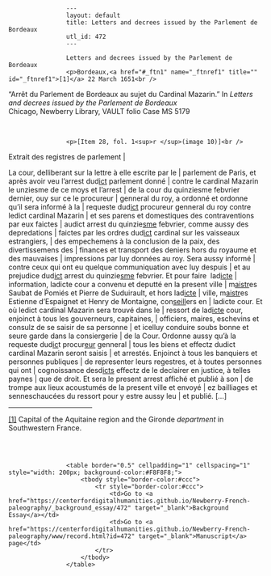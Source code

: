 
                    ---
                    layout: default
                    title: Letters and decrees issued by the Parlement de Bordeaux
                    utl_id: 472
                    ---
                
                    Letters and decrees issued by the Parlement de Bordeaux  
                    <p>Bordeaux,<a href="#_ftn1" name="_ftnref1" title="" id="_ftnref1">[1]</a> 22 March 1651<br />
“Arrêt du Parlement de Bordeaux au sujet du Cardinal Mazarin.” In <em>Letters and decrees issued by the Parlement de Bordeaux</em><br />
Chicago, Newberry Library, VAULT folio Case MS 5179</p>
<p> </p>
  
                    <p>[Item 28, fol. 1<sup>r </sup>(image 10)]<br />
Extrait des registres de parlement |</p>
<p>La cour, delliberant sur la lettre à elle escrite par le | parlement de Paris, et après avoir veu l’arrest dud<u>ict</u> parlement donné | contre le cardinal Mazarin le unziesme de ce moys et l’arrest | de la cour du quinziesme febvrier dernier, ouy sur ce le procureur | genneral du roy, a ordonné et ordonne qu’il sera informé à la | requeste dud<u>ict</u> procureur genneral du roy contre ledict cardinal Mazarin | et ses parens et domestiques des contraventions par eux faictes | audict arrest du quinzie<u>sme</u> febvrier, comme aussy des depredations | faictes par les ordres dud<u>ict</u> cardinal sur les vaisseaux estrangiers, | des empechemens à la conclusion de la paix, des divertissemens des | finances et transport des deniers hors du royaume et des mauvaises | impressions par luy données au roy. Sera aussy informé | contre ceux qui ont eu quelque communiquation avec luy despuis | et au prejudice dud<u>ict</u> arrest du quinzie<u>sme</u> febvrier. Et pour faire  lad<u>icte</u> | information, ladicte cour a convenu et deputté en la present ville | m<u>aistr</u>es Saubat de Pomiés et Pierre de Suduirault, et hors lad<u>icte</u> | ville, m<u>aistr</u>es Estienne d’Espaignet et Henry de Montaigne, con<u>seill</u>ers en | ladicte cour. Et où ledict cardinal Mazarin sera trouvé dans le | ressort de lad<u>icte</u> cour, enjoinct à tous les gouverneurs, capitaines, | officiers, maires, eschevins et consulz de se saisir de sa personne | et icelluy conduire soubs bonne et seure garde dans la consiergerie | de la Cour. Ordonne aussy qu’à la requeste dud<u>ic</u>t procur<u>eur</u> genneral | tous les biens et effectz dudict cardinal Mazarin seront saisis | et arrestés. Enjoinct à tous les banquiers et personnes publiques | de representer leurs regestres, et à toutes personnes qui ont | cognoissance desd<u>icts</u> effectz de le declairer en justice, à telles paynes | que de droit. Et sera le present arrest affiché et publié à son | de trompe aux lieux acoustumés de la present ville et envoyé | ez bailliages et senneschaucées du ressort pour y estre aussy leu | et publié. […]</p>
<div>
<hr align="left" size="1" width="33%" /><div id="ftn1">
<p><a href="#_ftnref1" name="_ftn1" title="" id="_ftn1">[1]</a> Capital of the Aquitaine region and the Gironde <em>department</em> in Southwestern France.</p>
<p> </p>
</div>
</div>

                    
                     
                    <table border="0.5" cellpadding="1" cellspacing="1" style="width: 200px; background-color:#F8F8F8;">
                        <tbody style="border-color:#ccc">
                            <tr style="border-color:#ccc">
                                <td>Go to <a href="https://centerfordigitalhumanities.github.io/Newberry-French-paleography/_background_essay/472" target="_blank">Background Essay</a></td>
                                <td>Go to <a href="https://centerfordigitalhumanities.github.io/Newberry-French-paleography/www/record.html?id=472" target="_blank">Manuscript</a> page</td>
                            </tr>
                        </tbody>
                    </table>
                     
                
                